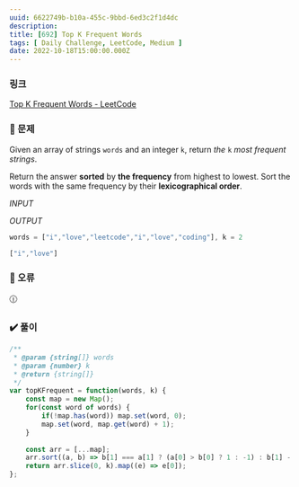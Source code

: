 ```yaml
---
uuid: 6622749b-b10a-455c-9bbd-6ed3c2f1d4dc
description: 
title: [692] Top K Frequent Words
tags: [ Daily Challenge, LeetCode, Medium ]
date: 2022-10-18T15:00:00.000Z
---
```








### 링크

[Top K Frequent Words - LeetCode](https://leetcode.com/problems/top-k-frequent-words/)

### 📝 문제

Given an array of strings `words` and an integer `k`, return *the* `k` *most frequent strings*.

Return the answer **sorted** by **the frequency** from highest to lowest. Sort the words with the same frequency by their **lexicographical order**.

*INPUT*

*OUTPUT*

```jsx
words = ["i","love","leetcode","i","love","coding"], k = 2
```

```jsx
["i","love"]
```

### 🚨 오류

<aside>
🕧

</aside>

### ✔️ 풀이

```jsx
/**
 * @param {string[]} words
 * @param {number} k
 * @return {string[]}
 */
var topKFrequent = function(words, k) {
    const map = new Map();
    for(const word of words) {
        if(!map.has(word)) map.set(word, 0);
        map.set(word, map.get(word) + 1);
    }
    
    const arr = [...map];
    arr.sort((a, b) => b[1] === a[1] ? (a[0] > b[0] ? 1 : -1) : b[1] - a[1]);
    return arr.slice(0, k).map((e) => e[0]);
};
```